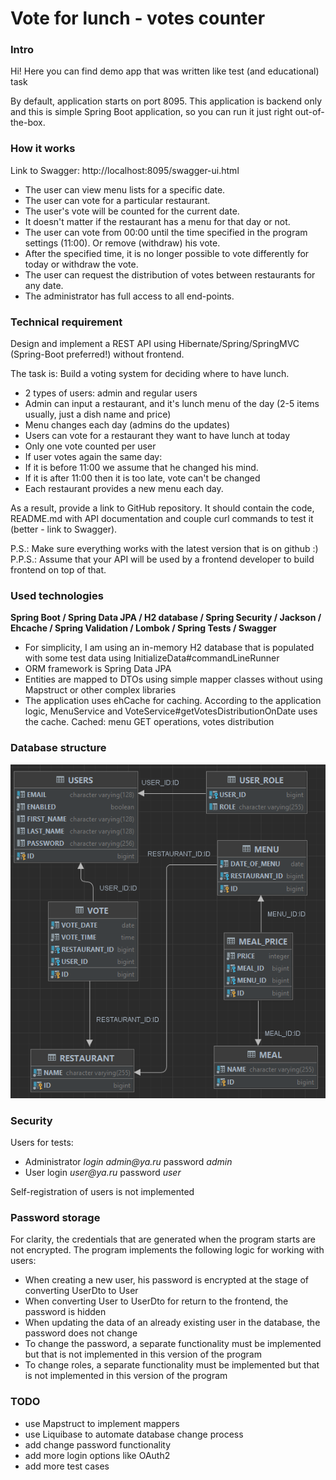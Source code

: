 # Vote for lunch - votes counter

### Intro

Hi! Here you can find demo app that was written like test (and educational) task

By default, application starts on port 8095. This application is backend only and this is simple Spring Boot application, so you can run it just right out-of-the-box. 

### How it works

Link to Swagger: http://localhost:8095/swagger-ui.html

- The user can view menu lists for a specific date.
- The user can vote for a particular restaurant.
- The user's vote will be counted for the current date.
- It doesn't matter if the restaurant has a menu for that day or not.
- The user can vote from 00:00 until the time specified in the program settings (11:00). Or remove (withdraw) his vote.
- After the specified time, it is no longer possible to vote differently for today or withdraw the vote.
- The user can request the distribution of votes between restaurants for any date.
- The administrator has full access to all end-points.


### Technical requirement

Design and implement a REST API using Hibernate/Spring/SpringMVC (Spring-Boot preferred!) without frontend.

The task is: Build a voting system for deciding where to have lunch.

* 2 types of users: admin and regular users
* Admin can input a restaurant, and it's lunch menu of the day (2-5 items usually, just a dish name and price)
* Menu changes each day (admins do the updates)
* Users can vote for a restaurant they want to have lunch at today
* Only one vote counted per user
* If user votes again the same day:
* If it is before 11:00 we assume that he changed his mind.
* If it is after 11:00 then it is too late, vote can't be changed
* Each restaurant provides a new menu each day.

As a result, provide a link to GitHub repository. It should contain the code, README.md with API documentation and couple curl commands to test it (better - link to Swagger).

P.S.: Make sure everything works with the latest version that is on github :)
P.P.S.: Assume that your API will be used by a frontend developer to build frontend on top of that.


### Used technologies

**Spring Boot / Spring Data JPA / H2 database / Spring Security / Jackson / Ehcache / Spring Validation / Lombok / Spring Tests / Swagger**

- For simplicity, I am using an in-memory H2 database that is populated with some test data using InitializeData#commandLineRunner
- ORM framework is Spring Data JPA
- Entities are mapped to DTOs using simple mapper classes without using Mapstruct or other complex libraries
- The application uses ehCache for caching. According to the application logic, MenuService and VoteService#getVotesDistributionOnDate uses the cache. Cached: menu GET operations, votes distribution


### Database structure

![img.png](img.png)


### Security

Users for tests:
- Administrator _login admin@ya.ru_ password _admin_
- User login _user@ya.ru_ password _user_

Self-registration of users is not implemented


### Password storage

For clarity, the credentials that are generated when the program starts are not encrypted.
The program implements the following logic for working with users:
- When creating a new user, his password is encrypted at the stage of converting UserDto to User
- When converting User to UserDto for return to the frontend, the password is hidden
- When updating the data of an already existing user in the database, the password does not change
- To change the password, a separate functionality must be implemented but that is not implemented in this version of the program
- To change roles, a separate functionality must be implemented but that is not implemented in this version of the program


### TODO

- use Mapstruct to implement mappers
- use Liquibase to automate database change process
- add change password functionality
- add more login options like OAuth2
- add more test cases
